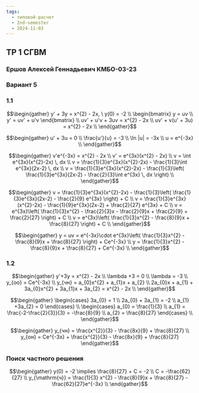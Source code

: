 ```yaml
---
tags:
  - типовой-расчет
  - 2nd-semester
  - 2024-11-03
---
```

## ТР 1 СГВМ

### Ершов Алексей Геннадьевич КМБО-03-23

### Вариант 5

### 1.1

$$\begin{gather}
y' + 3y = x^{2} - 2x, \ y(0) = -2 \\
\begin{bmatrix}
y = uv \\
y' = uv' + u'v
\end{bmatrix} \\
uv' + u'v + 3uv = x^{2} - 2x \\
uv' + v(u' + 3u) = x^{2} - 2x \\
\end{gather}$$

$$\begin{gather}
u' + 3u = 0 \\
\frac{u'}{u} = -3 \\
\ln |u| = -3x \\
u = e^{-3x} \\
\end{gather}$$

$$\begin{gather}
v'e^{-3x} = x^{2} - 2x \\
v' = e^{3x}(x^{2} - 2x) \\
v = \int e^{3x}(x^{2}-2x) \, dx \\
v = \frac{1}{3}e^{3x}(x^{2}-2x) - \frac{1}{3}\int e^{3x}(2x-2) \, dx \\
v = \frac{1}{3}e^{3x}(x^{2}-2x) - \frac{1}{3}\left( \frac{1}{3}e^{3x}(2x-2) - \frac{2}{3}\int e^{3x} \, dx \right) \\
\end{gather}$$

$$\begin{gather}
v = \frac{1}{3}e^{3x}(x^{2}-2x) - \frac{1}{3}\left( \frac{1}{3}e^{3x}(2x-2) - \frac{2}{9} e^{3x} \right) + C \\
v = \frac{1}{3}e^{3x}(x^{2}-2x) - \frac{1}{9}e^{3x}(2x-2) + \frac{2}{27} e^{3x} + C \\
v = e^{3x}\left( \frac{1}{3}x^{2} - \frac{2}{3}x - \frac{2}{9}x + \frac{2}{9} + \frac{2}{27} \right) + C \\
v = e^{3x}\left( \frac{1}{3}x^{2} - \frac{8}{9}x + \frac{8}{27} \right) + C \\
\end{gather}$$

$$\begin{gather}
y = uv = e^{-3x}\cdot e^{3x}\left( \frac{1}{3}x^{2} - \frac{8}{9}x + \frac{8}{27} \right) + Ce^{-3x} \\
y = \frac{1}{3}x^{2} - \frac{8}{9}x + \frac{8}{27} + Ce^{-3x} \\
\end{gather}$$

### 1.2

$$\begin{gather}
y'+3y = x^{2} - 2x \\
\lambda +3 = 0 \\
\lambda = -3 \\
y_{оо} = Ce^{-3x} \\
y_{чн} = a_{0}x^{2} + a_{1}x + a_{2} \\
2a_{0}x + a_{1} + 3a_{0}x^{2} + 3a_{1}x + 3a_{2} = x^{2} - 2x \\
\end{gather}$$

$$\begin{gather}
\begin{cases}
3a_{0} = 1 \\
2a_{0} + 3a_{1} = -2 \\
a_{1} +3a_{2} = 0
\end{cases} \\
\begin{cases}
a_{0} = \frac{1}{3} \\
a_{1} = \frac{-2-\frac{2}{3}}{3} = -\frac{8}{9} \\
a_{2} = \frac{8}{27}
\end{cases} \\
\end{gather}$$

$$\begin{gather}
y_{чн} = \frac{x^{2}}{3} - \frac{8x}{9} + \frac{8}{27} \\
y_{он} = Ce^{-3x} + \frac{x^{2}}{3} - \frac{8x}{9} + \frac{8}{27}
\end{gather}$$

### Поиск частного решения

$$\begin{gather}
y(0) = -2 \implies \frac{8}{27} + C = -2 \\
C = -\frac{62}{27} \\
y_{\mathrm{ч}} = \frac{1}{3} x^{2} - \frac{8}{9}x + \frac{8}{27} - \frac{62}{27}e^{-3x} \\
\end{gather}$$
